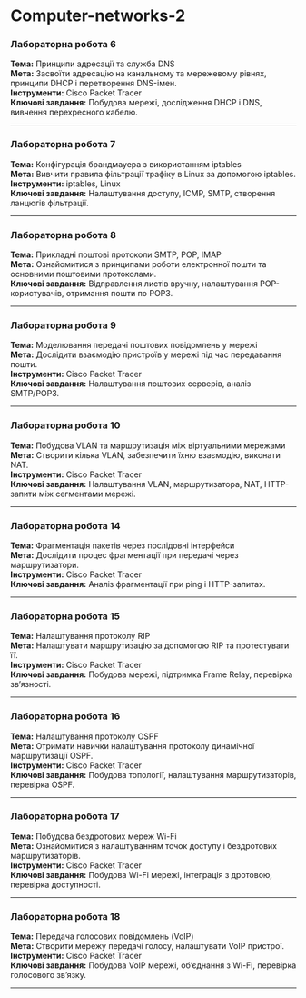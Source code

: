 # Computer-networks-2
### Лабораторна робота 6
**Тема:** Принципи адресації та служба DNS  
**Мета:** Засвоїти адресацію на канальному та мережевому рівнях, принципи DHCP і перетворення DNS-імен.  
**Інструменти:** Cisco Packet Tracer  
**Ключові завдання:** Побудова мережі, дослідження DHCP і DNS, вивчення перехресного кабелю.

---

### Лабораторна робота 7  
**Тема:** Конфігурація брандмауера з використанням iptables  
**Мета:** Вивчити правила фільтрації трафіку в Linux за допомогою iptables.  
**Інструменти:** iptables, Linux  
**Ключові завдання:** Налаштування доступу, ICMP, SMTP, створення ланцюгів фільтрації.

---

### Лабораторна робота 8  
**Тема:** Прикладні поштові протоколи SMTP, POP, IMAP  
**Мета:** Ознайомитися з принципами роботи електронної пошти та основними поштовими протоколами.  
**Ключові завдання:** Відправлення листів вручну, налаштування POP-користувачів, отримання пошти по POP3.

---

### Лабораторна робота 9  
**Тема:** Моделювання передачі поштових повідомлень у мережі  
**Мета:** Дослідити взаємодію пристроїв у мережі під час передавання пошти.  
**Інструменти:** Cisco Packet Tracer  
**Ключові завдання:** Налаштування поштових серверів, аналіз SMTP/POP3.

---

### Лабораторна робота 10  
**Тема:** Побудова VLAN та маршрутизація між віртуальними мережами  
**Мета:** Створити кілька VLAN, забезпечити їхню взаємодію, виконати NAT.  
**Інструменти:** Cisco Packet Tracer  
**Ключові завдання:** Налаштування VLAN, маршрутизатора, NAT, HTTP-запити між сегментами мережі.

---

### Лабораторна робота 14  
**Тема:** Фрагментація пакетів через послідовні інтерфейси  
**Мета:** Дослідити процес фрагментації при передачі через маршрутизатори.  
**Інструменти:** Cisco Packet Tracer  
**Ключові завдання:** Аналіз фрагментації при ping і HTTP-запитах.

---

### Лабораторна робота 15  
**Тема:** Налаштування протоколу RIP  
**Мета:** Налаштувати маршрутизацію за допомогою RIP та протестувати її.  
**Інструменти:** Cisco Packet Tracer  
**Ключові завдання:** Побудова мережі, підтримка Frame Relay, перевірка зв’язності.

---

### Лабораторна робота 16  
**Тема:** Налаштування протоколу OSPF  
**Мета:** Отримати навички налаштування протоколу динамічної маршрутизації OSPF.  
**Інструменти:** Cisco Packet Tracer  
**Ключові завдання:** Побудова топології, налаштування маршрутизаторів, перевірка OSPF.

---

### Лабораторна робота 17  
**Тема:** Побудова бездротових мереж Wi-Fi  
**Мета:** Ознайомитися з налаштуванням точок доступу і бездротових маршрутизаторів.  
**Інструменти:** Cisco Packet Tracer  
**Ключові завдання:** Побудова Wi-Fi мережі, інтеграція з дротовою, перевірка доступності.

---

### Лабораторна робота 18  
**Тема:** Передача голосових повідомлень (VoIP)  
**Мета:** Створити мережу передачі голосу, налаштувати VoIP пристрої.  
**Інструменти:** Cisco Packet Tracer  
**Ключові завдання:** Побудова VoIP мережі, об’єднання з Wi-Fi, перевірка голосового зв’язку.

---
